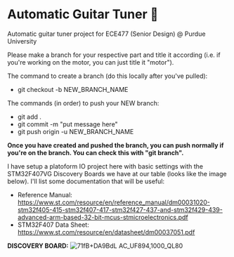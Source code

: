 # Automatic Guitar Tuner 🎸
Automatic guitar tuner project for ECE477 (Senior Design) @ Purdue University

Please make a branch for your respective part and title it according (i.e. if you're working on the motor, you can just title it "motor").

The command to create a branch (do this locally after you've pulled):
  * git checkout -b NEW_BRANCH_NAME

The commands (in order) to push your NEW branch: 
  * git add .
  * git commit -m "put message here"
  * git push origin -u NEW_BRANCH_NAME
   
**Once you have created and pushed the branch, you can push normally if you're on the branch. You can check this with "git branch".**

I have setup a platoform IO project here with basic settings with the STM32F407VG Discovery Boards we have at our table (looks like the image below). I'll list some documentation that will be useful:
  * Reference Manual: https://www.st.com/resource/en/reference_manual/dm00031020-stm32f405-415-stm32f407-417-stm32f427-437-and-stm32f429-439-advanced-arm-based-32-bit-mcus-stmicroelectronics.pdf
  * STM32F407 Data Sheet: https://www.st.com/resource/en/datasheet/dm00037051.pdf

**DISCOVERY BOARD:**
![71fB+DA9BdL _AC_UF894,1000_QL80_](https://github.com/user-attachments/assets/ef7bb40d-5acd-4cdc-8fb9-4a604e6ddd3f)
